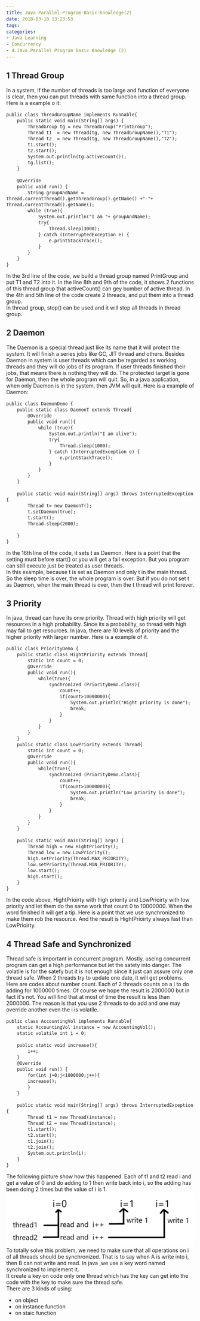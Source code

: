 ```yaml
---
title: Java-Parallel-Program-Basic-Knowledge(2)
date: 2018-03-18 13:23:53
tags:
categories:
- Java Learning
- Concurrency
- 4.Java Parallel Program Basic Knowledge (2)
---
```


## 1 Thread Group
In a system, if the number of threads is too large and function of everyone is clear, then you can put threads with same function into a thread group. Here is a example o it:

	public class ThreadGroupName implements Runnable{
	    public static void main(String[] args) {
	        ThreadGroup tg = new ThreadGroup("PrintGroup");
	        Thread t1  = new Thread(tg, new ThreadGroupName(),"T1");
	        Thread t2  = new Thread(tg, new ThreadGroupName(),"T2");
	        t1.start();
	        t2.start();
	        System.out.println(tg.activeCount());
	        tg.list();
	    }
	
	    @Override
	    public void run() {
	        String groupAndName = Thread.currentThread().getThreadGroup().getName() +"-"+ Thread.currentThread().getName();
	        while (true){
	            System.out.println("I am "+ groupAndName);
	            try{
	                Thread.sleep(3000);
	            } catch (InterruptedException e) {
	                e.printStackTrace();
	            }
	        }
	    }
	}

In the 3rd line of the code, we build a thread group named PrintGroup and put T1 and T2 into it. In the line 8th and 9th of the code, it shows 2 functions of this thread group that activeCount() can gey bumber of active thread. In the 4th and 5th line of the code create 2 threads, and put them into a thread group.<br>
In thread group, stop() can be used and it will stop all threads in thread group.<br>

## 2 Daemon
The Daemon is a special thread just like its name that it will protect the system. It will finish a series jobs like GC, JIT thread and others. Besides Daemon in system is user threads which can be regarded as working threads and they will do jobs of its program. If user threads  finished their jobs, that means there is nothing they will do. The protected target is gone for Daemon, then the whole program will quit. So, in a java application, when only Daemon is in the system, then JVM will quit. Here is a example of Daemon:

	public class DaemonDemo {
	    public static class DaemonT extends Thread{
	        @Override
	        public void run(){
	            while (true){
	                System.out.println("I am alive");
	                try{
	                    Thread.sleep(1000);
	                } catch (InterruptedException e) {
	                    e.printStackTrace();
	                }
	            }
	        }
	    }
	
	    public static void main(String[] args) throws InterruptedException {
	        Thread t= new DaemonT();
	        t.setDaemon(true);
	        t.start();
	        Thread.sleep(2000);
	
	    }
	}

In the 16th line of the code, it sets t as Daemon. Here is a point that the setting must before start() or you will get a fail exception. But you program can still execute just be treated as user threads.<br>
In this example, because t is set as Daemon and only t in the main thread. So the sleep time is over, the whole program is over. But if you do not set t as Daemon, when the main thread is over, then the t thread will print forever. 

## 3 Priority
In java, thread can have its onw priority. Thread with high priority will get resources in a high probability. Since its a probability, so thread with high may fail to get resources. In java, there are 10 levels of priority and the higher priority with larger number. Here is a example of it.

	public class PriorityDemo {
	    public static class HightPriority extends Thread{
	        static int count = 0;
	        @Override
	        public void run(){
	            while(true){
	                synchronized (PriorityDemo.class){
	                    count++;
	                    if(count>10000000){
	                        System.out.println("Hight priority is done");
	                        break;
	                    }
	                }
	            }
	        }
	    }
	    public static class LowPriority extends Thread{
	        static int count = 0;
	        @Override
	        public void run(){
	            while(true){
	                synchronized (PriorityDemo.class){
	                    count++;
	                    if(count>10000000){
	                        System.out.println("Low priority is done");
	                        break;
	                    }
	                }
	            }
	        }
	    }
	
	    public static void main(String[] args) {
	        Thread high = new HightPriority();
	        Thread low = new LowPriority();
	        high.setPriority(Thread.MAX_PRIORITY);
	        low.setPriority(Thread.MIN_PRIORITY);
	        low.start();
	        high.start();
	    }
	}

In the code above, HightPrioirty with high priority and LowPrioirty with low priority and let them do the same work that count 0 to 10000000. When the word finished it will get a tip. Here is a point that we use synchronized to make them rob the resource. And the result is HightPrioirty  always fast than LowPrioirty.

## 4 Thread Safe and Synchronized
Thread safe is important in concurrent program. Mostly, useing concurrent program can get a high performance but let the satety into danger. The volatile is for the satefy but it is not enough since it just can assure only one thread safe. When 2 threads try to update one date, it will get problems.<br>
Here are codes about number count. Each of 2 threads counts on a i to do adding for 1000000 times. Of course we hope the result is 2000000 but in fact it's not. You will find that at most of time the result is less than 2000000. The reason is that you use 2 threads to do add and one may override another even the i is volatile. 

	public class AccountingVol implements Runnable{
	    static AccountingVol instance = new AccountingVol();
	    static volatile int i = 0;
	
	    public static void increase(){
	        i++;
	    }
	    @Override
	    public void run() {
	        for(int j=0;j<1000000;j++){
	        increase();
	        }
	    }
	
	    public static void main(String[] args) throws InterruptedException {
	        Thread t1 = new Thread(instance);
	        Thread t2 = new Thread(instance);
	        t1.start();
	        t2.start();
	        t1.join();
	        t2.join();
	        System.out.println(i);
	    }
	}

The following picture show how this happened. Each of t1 and t2 read i and get a value of 0 and do adding to 1 then write back into i, so the adding has been doing 2 times but the value of i is 1.
![](Concurrency-Java-Parallel-Program-Basic-Knowledge2/1.png) 
To totally solve this problem, we need to make sure that all operations on i of all threads should be synchronized. That is to say when A is write into i, then B can not write and read. In java ,we use a key word named synchronized to implement it.<br>
It create a key on code only one thread which has the key can get into the code with the key to make sure the thread safe.<br>
There are 3 kinds of using:

- on object
- on instance function
- on staic function


  